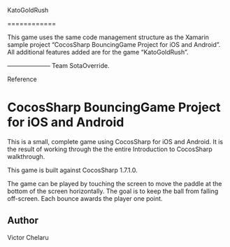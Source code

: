 
KatoGoldRush

============


This game uses the same code management structure as the Xamarin sample project “CocosSharp BouncingGame Project for iOS and Android”. All additional features added are for the game “KatoGoldRush”.

———————
Team SotaOverride.

Reference

CocosSharp BouncingGame Project for iOS and Android
====================================

This is a small, complete game using CocosSharp for iOS and Android.  It is the result of working through the the entire Introduction to CocosSharp walkthrough.

This game is built against CocosSharp 1.7.1.0.

The game can be played by touching the screen to move the paddle at the bottom of the screen horizontally.  The goal is to keep the ball from falling off-screen.  Each bounce awards the player one point.

Author
------

Victor Chelaru